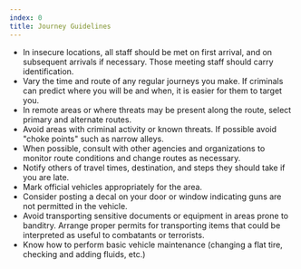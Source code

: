 ```yaml
---
index: 0
title: Journey Guidelines
---
```

*   In insecure locations, all staff should be met on first arrival, and on subsequent arrivals if necessary.  Those meeting staff should carry identification.
*   Vary the time and route of any regular journeys you make.  If criminals can predict where you will be and when, it is easier for them to target you.
*   In remote areas or where threats may be present along the route, select primary and alternate routes.
*   Avoid areas with criminal activity or known threats. If possible avoid "choke points" such as narrow alleys.
*    When possible, consult with other agencies and organizations to monitor route conditions and change routes as necessary.
*   Notify others of travel times, destination, and steps they should take if you are late.
*   Mark official vehicles appropriately for the area.
*   Consider posting a decal on your door or window indicating guns are not permitted in the vehicle.
*   Avoid transporting sensitive documents or equipment in areas prone to banditry. Arrange proper permits for transporting items that could be interpreted as useful to combatants or terrorists.
*   Know how to perform basic vehicle maintenance (changing a flat tire, checking and adding fluids, etc.)